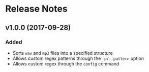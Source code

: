# Release Notes

## v1.0.0 (2017-09-28)

### Added
- Sorts `wav` and `mp3` files into a specified structure
- Allows custom regex patterns through the `-p/--pattern` option
- Allows custom regex through the `config` command
